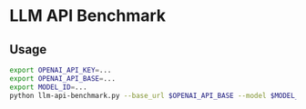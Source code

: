# LLM API Benchmark 

## Usage

```bash
export OPENAI_API_KEY=...
export OPENAI_API_BASE=...
export MODEL_ID=...
python llm-api-benchmark.py --base_url $OPENAI_API_BASE --model $MODEL_ID
```
